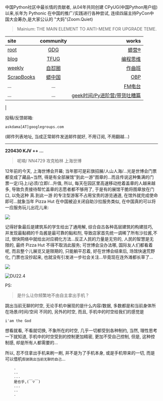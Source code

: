 中国Python社区中最长情的贡献者, 从04年共同创建 CPyUG(中国Python用户组)以来,长年为 Pythonic 在中国的推广/实践进行各种尝试, 连续四届主持PyCon中国大会筹办,是大家公认的 "大妈"(Zoom.Quiet)

> Mainium: THE MAIN ELEMENT TO ANTI-MEME FOR UPGRADE TEME.

| site | community | works |
| :-----| :----: | ----: |
| [root](http://zoomquiet.io/) | [GDG](https://blog.zhgdg.org/) | [蟒营®](https://doc.101.camp/) |
| [blog](https://blog.zoomquiet.io/pages/zoomquiet.html) | [TFUG](http://zh.tfug.world/) | [编程思维](https://py.101.camp/) |
| [weekly](http://weekly.pychina.org/) | [自怼圈](https://du.101.camp/) | [作曲班](https://mu.101.camp/) |
| [ScrapBooks](https://zoomquiet.io/collection.html) | [蟒中国](https://pychina.org/) | [OBP](https://zoomquiet.io/obp/index.html) |
| ... | ... | [FM电台](https://fm.101.camp/) |
| ... | ... | [geek时间/Py进阶营/带货吐糟篇](https://fm.101.camp/2020/geek2py-dama.html) 
 |


投稿/反馈邮箱:

    askdama[AT]googlegroups.com

(邮件列表地址, 
当成正常邮件发送邮件就好, 不用订阅, 不用翻越...)



---------------------------------------------------
**220430 KJV ++ ...**


> 呢喃/ NN4729 攻克柏林 上海世博




12年前的今天, 上海世博会开幕; 当年那可是彩旗招展/人山人海/...光是世博会门票都变成了藏品~当然, 得是有全部展馆"到此一游"图章的...而且传说这种集满的门票一定/马上/必须/立即/...升值, 所以, 每天在园区里高速移动抢着盖章的人越来越多, 导致负责接待帮忙盖章的志愿者都不够用了, 于是有的展馆干脆将图章放在门口, 以免这种 真.到此一游 的专注型游客不占用宝贵的游览通道, 在馆外就完成使命即可...就象当年 Pizza Hut 在中国被迫关闭自助沙拉服务类似, 在中国真的可以将一应服务玩儿出花儿来:

![](https://ipic.zoomquiet.top/2022-04-28-zshot%202022-04-29%2007.07.19.jpg)

记得好象最后是建筑系的学生给出了通用解, 综合自古各种高层建筑的构建技巧, 并发现最黏稠的千岛酱是最可靠的黏和剂, 导致店家首先统一调稀了所有沙拉酱,不过, 很快网络中就给出对应稠化方法...反正人民的力量是无穷的, 人民的智慧是无限的, 最终 Pizza Hut 不得不取消此服务;
可世博会没办法哪, 国际友人们都看着呢, 而且整个儿展览又是限期的, 只能躺平忍着, 好在世博会结束后, 场馆快速荒野化, 门票也没抄起来, 也就没有引发进一步社会关注...毕竟现在连外滩都长草了...





![](https://ipic.zoomquiet.top/2022-04-28-zq42-today-card-2204.030.jpeg)


![DU22.4](https://ipic.zoomquiet.top/2022-03-31-220331DU6y_zip.jpg!/fw/420)





PS:
> 是什么让你频繁地不由自主拿出手机？

跳出当前无聊的时空,
无论手机中展现的是什么内容/数据,
多数都是和当前身体所在场景/时间/空间 不同的,
另外的时空,
而且, 手机中的时空给我们的感觉是

    i'am the God

想看就看, 不看就切换,
不象所在的时空, 几乎一切都受到各种制约,
当然,
理性思考一下就知道,
手机中的时空受到的控制更加精密, 更加不受自己控制,
但是, 这种控制感,
却是所有人都需要的...

所以, 
忍不住拿出手机来刷一刷,
并不是为了手机本身, 或是手机带来的一切,
而是可以借机`假装跳出当前无聊的自己`...



```
    .
    ..
    ...
    是也乎,(￣▽￣)
    ...
    ..
    .
```


